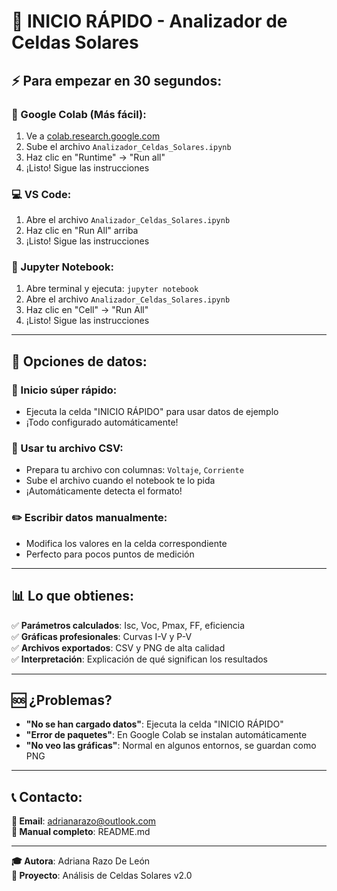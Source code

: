 # 🚀 INICIO RÁPIDO - Analizador de Celdas Solares

## ⚡ Para empezar en 30 segundos:

### 📱 Google Colab (Más fácil):
1. Ve a [colab.research.google.com](https://colab.research.google.com)
2. Sube el archivo `Analizador_Celdas_Solares.ipynb`
3. Haz clic en "Runtime" → "Run all"
4. ¡Listo! Sigue las instrucciones

### 💻 VS Code:
1. Abre el archivo `Analizador_Celdas_Solares.ipynb`
2. Haz clic en "Run All" arriba
3. ¡Listo! Sigue las instrucciones

### 📓 Jupyter Notebook:
1. Abre terminal y ejecuta: `jupyter notebook`
2. Abre el archivo `Analizador_Celdas_Solares.ipynb`
3. Haz clic en "Cell" → "Run All"
4. ¡Listo! Sigue las instrucciones

---

## 🎯 Opciones de datos:

### 🚀 Inicio súper rápido:
- Ejecuta la celda "INICIO RÁPIDO" para usar datos de ejemplo
- ¡Todo configurado automáticamente!

### 📁 Usar tu archivo CSV:
- Prepara tu archivo con columnas: `Voltaje`, `Corriente`
- Sube el archivo cuando el notebook te lo pida
- ¡Automáticamente detecta el formato!

### ✏️ Escribir datos manualmente:
- Modifica los valores en la celda correspondiente
- Perfecto para pocos puntos de medición

---

## 📊 Lo que obtienes:

✅ **Parámetros calculados**: Isc, Voc, Pmax, FF, eficiencia  
✅ **Gráficas profesionales**: Curvas I-V y P-V  
✅ **Archivos exportados**: CSV y PNG de alta calidad  
✅ **Interpretación**: Explicación de qué significan los resultados  

---

## 🆘 ¿Problemas?

- **"No se han cargado datos"**: Ejecuta la celda "INICIO RÁPIDO"
- **"Error de paquetes"**: En Google Colab se instalan automáticamente
- **"No veo las gráficas"**: Normal en algunos entornos, se guardan como PNG

---

## 📞 Contacto:

**📧 Email**: adrianarazo@outlook.com  
**📖 Manual completo**: README.md  

---

**🎓 Autora**: Adriana Razo De León  
**🔋 Proyecto**: Análisis de Celdas Solares v2.0
